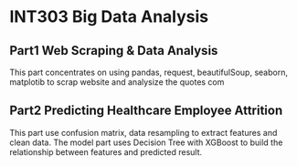 # INT303 Big Data Analysis 

## Part1 Web Scraping & Data Analysis
This part concentrates on using pandas, request, beautifulSoup, seaborn, matplotib to scrap website and analysize the quotes com

## Part2 Predicting Healthcare Employee Attrition
This part use confusion matrix, data resampling to extract features and clean data. The model part uses Decision Tree with XGBoost to build the relationship between features and predicted result.
